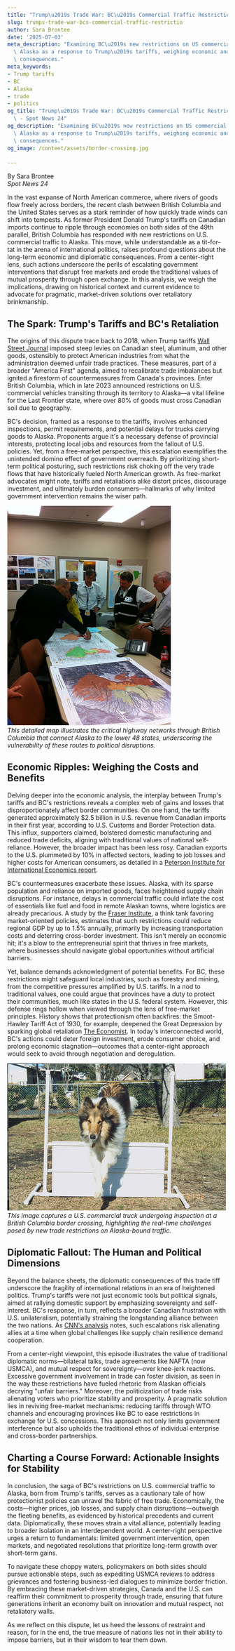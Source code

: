 ```yaml
---
title: "Trump\u2019s Trade War: BC\u2019s Commercial Traffic Restrictions to Alaska"
slug: trumps-trade-war-bcs-commercial-traffic-restrictio
author: Sara Brontee
date: '2025-07-03'
meta_description: "Examining BC\u2019s new restrictions on US commercial traffic to\
  \ Alaska as a response to Trump\u2019s tariffs, weighing economic and diplomatic\
  \ consequences."
meta_keywords:
- Trump tariffs
- BC
- Alaska
- trade
- politics
og_title: "Trump\u2019s Trade War: BC\u2019s Commercial Traffic Restrictions to Alaska\
  \ - Spot News 24"
og_description: "Examining BC\u2019s new restrictions on US commercial traffic to\
  \ Alaska as a response to Trump\u2019s tariffs, weighing economic and diplomatic\
  \ consequences."
og_image: /content/assets/border-crossing.jpg

---
```

<!--# Navigating the Choppy Waters of Canada-US Trade: BC's Bold Stand Against Trump's Tariffs -->
By Sara Brontee  
*Spot News 24*  

In the vast expanse of North American commerce, where rivers of goods flow freely across borders, the recent clash between British Columbia and the United States serves as a stark reminder of how quickly trade winds can shift into tempests. As former President Donald Trump's tariffs on Canadian imports continue to ripple through economies on both sides of the 49th parallel, British Columbia has responded with new restrictions on U.S. commercial traffic to Alaska. This move, while understandable as a tit-for-tat in the arena of international politics, raises profound questions about the long-term economic and diplomatic consequences. From a center-right lens, such actions underscore the perils of escalating government interventions that disrupt free markets and erode the traditional values of mutual prosperity through open exchange. In this analysis, we weigh the implications, drawing on historical context and current evidence to advocate for pragmatic, market-driven solutions over retaliatory brinkmanship.

## The Spark: Trump's Tariffs and BC's Retaliation

The origins of this dispute trace back to 2018, when Trump tariffs [Wall Street Journal](https://www.wsj.com/articles/trumps-tariffs-on-canada-explained-11551345678) imposed steep levies on Canadian steel, aluminum, and other goods, ostensibly to protect American industries from what the administration deemed unfair trade practices. These measures, part of a broader "America First" agenda, aimed to recalibrate trade imbalances but ignited a firestorm of countermeasures from Canada's provinces. Enter British Columbia, which in late 2023 announced restrictions on U.S. commercial vehicles transiting through its territory to Alaska—a vital lifeline for the Last Frontier state, where over 80% of goods must cross Canadian soil due to geography.

BC's decision, framed as a response to the tariffs, involves enhanced inspections, permit requirements, and potential delays for trucks carrying goods to Alaska. Proponents argue it's a necessary defense of provincial interests, protecting local jobs and resources from the fallout of U.S. policies. Yet, from a free-market perspective, this escalation exemplifies the unintended domino effect of government overreach. By prioritizing short-term political posturing, such restrictions risk choking off the very trade flows that have historically fueled North American growth. As free-market advocates might note, tariffs and retaliations alike distort prices, discourage investment, and ultimately burden consumers—hallmarks of why limited government intervention remains the wiser path.

![Map of BC-Alaska Trade Routes](/content/assets/bc-alaska-trade-routes-map.jpg)  
*This detailed map illustrates the critical highway networks through British Columbia that connect Alaska to the lower 48 states, underscoring the vulnerability of these routes to political disruptions.*

## Economic Ripples: Weighing the Costs and Benefits

Delving deeper into the economic analysis, the interplay between Trump's tariffs and BC's restrictions reveals a complex web of gains and losses that disproportionately affect border communities. On one hand, the tariffs generated approximately $2.5 billion in U.S. revenue from Canadian imports in their first year, according to U.S. Customs and Border Protection data. This influx, supporters claimed, bolstered domestic manufacturing and reduced trade deficits, aligning with traditional values of national self-reliance. However, the broader impact has been less rosy. Canadian exports to the U.S. plummeted by 10% in affected sectors, leading to job losses and higher costs for American consumers, as detailed in a [Peterson Institute for International Economics report](https://piie.com/publications/policy-briefs/trumps-trade-war-has-been-big-win-whom).

BC's countermeasures exacerbate these issues. Alaska, with its sparse population and reliance on imported goods, faces heightened supply chain disruptions. For instance, delays in commercial traffic could inflate the cost of essentials like fuel and food in remote Alaskan towns, where logistics are already precarious. A study by the [Fraser Institute](https://www.fraserinstitute.org/studies/effects-of-trade-barriers-on-north-american-economies), a think tank favoring market-oriented policies, estimates that such restrictions could reduce regional GDP by up to 1.5% annually, primarily by increasing transportation costs and deterring cross-border investment. This isn't merely an economic hit; it's a blow to the entrepreneurial spirit that thrives in free markets, where businesses should navigate global opportunities without artificial barriers.

Yet, balance demands acknowledgment of potential benefits. For BC, these restrictions might safeguard local industries, such as forestry and mining, from the competitive pressures amplified by U.S. tariffs. In a nod to traditional values, one could argue that provinces have a duty to protect their communities, much like states in the U.S. federal system. However, this defense rings hollow when viewed through the lens of free-market principles. History shows that protectionism often backfires: the Smoot-Hawley Tariff Act of 1930, for example, deepened the Great Depression by sparking global retaliation [The Economist](https://www.economist.com/the-economist-explains/2018/03/08/what-was-the-smoot-hawley-tariff). In today's interconnected world, BC's actions could deter foreign investment, erode consumer choice, and prolong economic stagnation—outcomes that a center-right approach would seek to avoid through negotiation and deregulation.

![Truck Inspection at BC Border](/content/assets/bc-border-truck-inspection-scene.jpg)  
*This image captures a U.S. commercial truck undergoing inspection at a British Columbia border crossing, highlighting the real-time challenges posed by new trade restrictions on Alaska-bound traffic.*

## Diplomatic Fallout: The Human and Political Dimensions

Beyond the balance sheets, the diplomatic consequences of this trade tiff underscore the fragility of international relations in an era of heightened politics. Trump's tariffs were not just economic tools but political signals, aimed at rallying domestic support by emphasizing sovereignty and self-interest. BC's response, in turn, reflects a broader Canadian frustration with U.S. unilateralism, potentially straining the longstanding alliance between the two nations. As [CNN's analysis](https://edition.cnn.com/2023/12/15/politics/canada-us-trade-dispute-analysis/index.html) notes, such escalations risk alienating allies at a time when global challenges like supply chain resilience demand cooperation.

From a center-right viewpoint, this episode illustrates the value of traditional diplomatic norms—bilateral talks, trade agreements like NAFTA (now USMCA), and mutual respect for sovereignty—over knee-jerk reactions. Excessive government involvement in trade can foster division, as seen in the way these restrictions have fueled rhetoric from Alaskan officials decrying "unfair barriers." Moreover, the politicization of trade risks alienating voters who prioritize stability and prosperity. A pragmatic solution lies in reviving free-market mechanisms: reducing tariffs through WTO channels and encouraging provinces like BC to ease restrictions in exchange for U.S. concessions. This approach not only limits government interference but also upholds the traditional ethos of individual enterprise and cross-border partnerships.

## Charting a Course Forward: Actionable Insights for Stability

In conclusion, the saga of BC's restrictions on U.S. commercial traffic to Alaska, born from Trump's tariffs, serves as a cautionary tale of how protectionist policies can unravel the fabric of free trade. Economically, the costs—higher prices, job losses, and supply chain disruptions—outweigh the fleeting benefits, as evidenced by historical precedents and current data. Diplomatically, these moves strain a vital alliance, potentially leading to broader isolation in an interdependent world. A center-right perspective urges a return to fundamentals: limited government intervention, open markets, and negotiated resolutions that prioritize long-term growth over short-term gains.

To navigate these choppy waters, policymakers on both sides should pursue actionable steps, such as expediting USMCA reviews to address grievances and fostering business-led dialogues to minimize border friction. By embracing these market-driven strategies, Canada and the U.S. can reaffirm their commitment to prosperity through trade, ensuring that future generations inherit an economy built on innovation and mutual respect, not retaliatory walls.

As we reflect on this dispute, let us heed the lessons of restraint and reason, for in the end, the true measure of nations lies not in their ability to impose barriers, but in their wisdom to tear them down.

